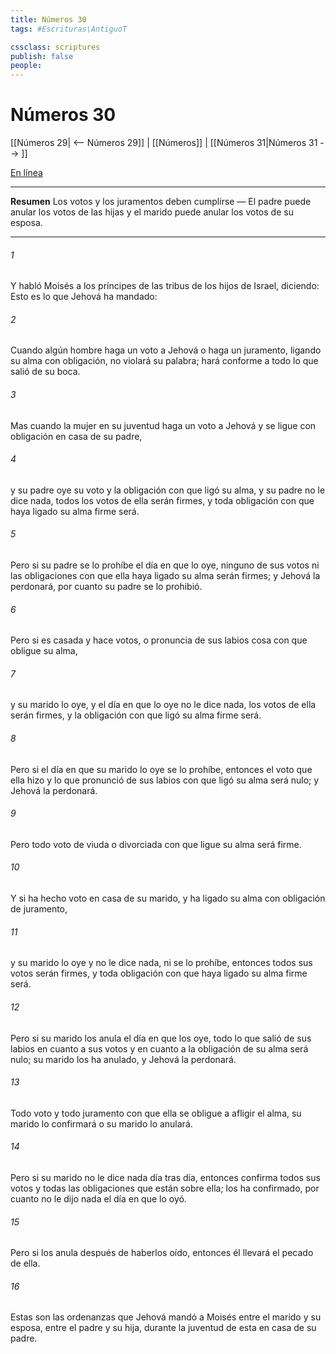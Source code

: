 ```yaml
---
title: Números 30
tags: #Escrituras\AntiguoT

cssclass: scriptures
publish: false
people:
---
```


# Números 30
[[Números 29| <-- Números 29]] | [[Números]] | [[Números 31|Números 31 --> ]]

[En línea](https://churchofjesuschrist.org/study/scriptures/ot/num/30?lang=spa)

---
__Resumen__
Los votos y los juramentos deben cumplirse — El padre puede anular los votos de las hijas y el marido puede anular los votos de su esposa.

---
###### 1 
Y habló Moisés a los príncipes de las tribus de los hijos de Israel, diciendo: Esto es lo que Jehová ha mandado:

###### 2 
Cuando algún hombre haga un voto a Jehová o haga un juramento, ligando su alma con obligación, no violará su palabra; hará conforme a todo lo que salió de su boca.

###### 3 
Mas cuando la mujer en su juventud haga un voto a Jehová y se ligue con obligación en casa de su padre,

###### 4 
y su padre oye su voto y la obligación con que ligó su alma, y su padre no le dice nada, todos los votos de ella serán firmes, y toda obligación con que haya ligado su alma firme será.

###### 5 
Pero si su padre se lo prohíbe el día en que lo oye, ninguno de sus votos ni las obligaciones con que ella haya ligado su alma serán firmes; y Jehová la perdonará, por cuanto su padre se lo prohibió.

###### 6 
Pero si es casada y hace votos, o pronuncia de sus labios cosa con que obligue su alma,

###### 7 
y su marido lo oye, y el día en que lo oye no le dice nada, los votos de ella serán firmes, y la obligación con que ligó su alma firme será.

###### 8 
Pero si el día en que su marido lo oye se lo prohíbe, entonces el voto que ella hizo y lo que pronunció de sus labios con que ligó su alma será nulo; y Jehová la perdonará.

###### 9 
Pero todo voto de viuda o divorciada con que ligue su alma será firme.

###### 10 
Y si ha hecho voto en casa de su marido, y ha ligado su alma con obligación de juramento,

###### 11 
y su marido lo oye y no le dice nada, ni se lo prohíbe, entonces todos sus votos serán firmes, y toda obligación con que haya ligado su alma firme será.

###### 12 
Pero si su marido los anula el día en que los oye, todo lo que salió de sus labios en cuanto a sus votos y en cuanto a la obligación de su alma será nulo; su marido los ha anulado, y Jehová la perdonará.

###### 13 
Todo voto y todo juramento con que ella se obligue a afligir el alma, su marido lo confirmará o su marido lo anulará.

###### 14 
Pero si su marido no le dice nada día tras día, entonces confirma todos sus votos y todas las obligaciones que están sobre ella; los ha confirmado, por cuanto no le dijo nada el día en que lo oyó.

###### 15 
Pero si los anula después de haberlos oído, entonces él llevará el pecado de ella.

###### 16 
Estas son las ordenanzas que Jehová mandó a Moisés entre el marido y su esposa, entre el padre y su hija, durante la juventud de esta en casa de su padre.

